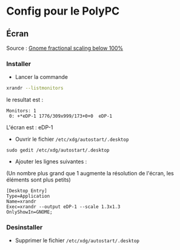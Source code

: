 # Config pour le PolyPC

## Écran
Source : [Gnome fractional scaling below 100%](https://askubuntu.com/questions/1199655/gnome-fractional-scaling-below-100)

### Installer
 - Lancer la commande 
```sh
xrandr --listmonitors
```
le resultat est :
```
Monitors: 1
 0: +*eDP-1 1776/309x999/173+0+0  eDP-1
```
L'écran est : eDP-1

- Ouvrir le fichier `/etc/xdg/autostart/.desktop`
```
sudo gedit /etc/xdg/autostart/.desktop
```

- Ajouter les lignes suivantes :

(Un nombre plus grand que 1 augmente la résolution de l'écran, les éléments sont plus petits)
```
[Desktop Entry]
Type=Application
Name=xrandr
Exec=xrandr --output eDP-1 --scale 1.3x1.3
OnlyShowIn=GNOME;
``` 
### Desinstaller

- Supprimer le fichier `/etc/xdg/autostart/.desktop`
